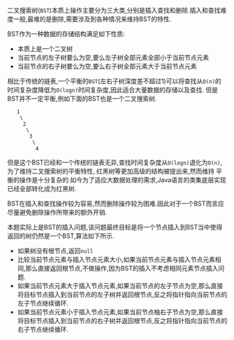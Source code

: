 二叉搜索树(`BST`)本质上操作主要分为三大类,分别是插入查找和删除.插入和查找难度一般,最难的是删除,需要涉及到各种情况来维持BST的特性.

BST作为一种数据的存储结构满足如下性质:
- 本质上是一个二叉树
- 当前节点的左子树要么为空,要么左子树全部元素全部小于当前节点元素
- 当前节点的右子树要么为空,要么右子树全部元素大于当前节点元素

相比于传统的链表,一个平衡的`BST`(左右子树深度差不超过1)可以将查找从`O(n)`的时间复杂度降低为`O(logn)`时间复杂度,因此适合大量数据的存储以及查找.
但是BST并不一定平衡,例如下面的BST也是一个二叉搜索树.
```
   1
    \
     2
      \
       3
        \
         4
 ```
 但是这个BST已经和一个传统的链表无异,查找时间复杂度从`O(logn)`退化为`O(n)`, 为了维持二叉搜索树的平衡特性, 红黑树等更加高级的结构被提出来,然而维持
 平衡的操作是十分复杂的.如今为了适应大数据处理的需求,Java语言的类集底层实现已经全部转化成为红黑树.
 
 BST在插入和查找操作较为容易,然而删除操作较为困难.因此对于一个BST而言应尽量避免删除操作所带来的额外开销.
 
 本题实际上是BST的插入问题,该问题最终目标是将一个节点插入到BST当中使得返回的树仍然是一个BST,算法如下所示.
 - 如果树没有根节点,返回`null`
 - 比较当前节点元素与插入节点元素大小,如果当前节点元素与插入节点元素相同,那么直接返回根节点,不做操作,因为BST的插入不考虑相同元素节点插入问题.
 - 如果当前节点元素大于插入节点元素,如果当前节点的左子节点为空,那么直接将目标节点插入到当前节点的左子树并返回根节点,反之将指针指向当前节点的左子节点继续循环.
 - 如果当前节点元素小于插入节点元素,如果当前节点柚右子节点为空,那么直接将目标节点插入到当前节点的右子树并返回根节点,反之将指针指向当前节点的右子节点继续循环.

